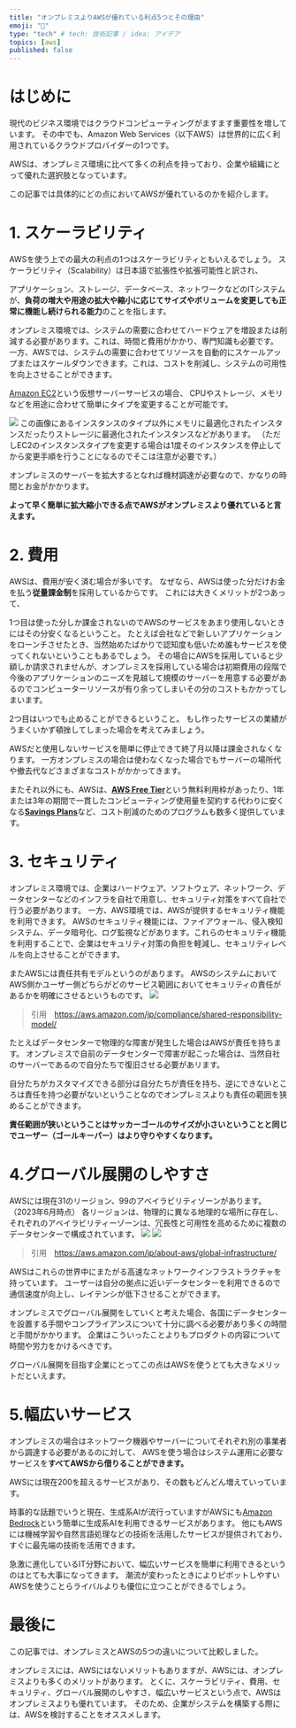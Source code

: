 ```yaml
---
title: "オンプレミスよりAWSが優れている利点5つとその理由"
emoji: "📌"
type: "tech" # tech: 技術記事 / idea: アイデア
topics: [aws]
published: false
---
```


# はじめに
現代のビジネス環境ではクラウドコンピューティングがますます重要性を増しています。
その中でも、Amazon Web Services（以下AWS）は世界的に広く利用されているクラウドプロバイダーの1つです。

AWSは、オンプレミス環境に比べて多くの利点を持っており、企業や組織にとって優れた選択肢となっています。

この記事では具体的にどの点においてAWSが優れているのかを紹介します。
# 1. スケーラビリティ

AWSを使う上での最大の利点の1つはスケーラビリティともいえるでしょう。
スケーラビリティ（Scalability）は日本語で拡張性や拡張可能性と訳され、

アプリケーション、ストレージ、データベース、ネットワークなどのITシステムが、**負荷の増大や用途の拡大や縮小に応じてサイズやボリュームを変更しても正常に機能し続けられる能力**のことを指します。

オンプレミス環境では、システムの需要に合わせてハードウェアを増設または削減する必要があります。これは、時間と費用がかかり、専門知識も必要です。
一方、AWSでは、システムの需要に合わせてリソースを自動的にスケールアップまたはスケールダウンできます。これは、コストを削減し、システムの可用性を向上させることができます。


[Amazon EC2](https://aws.amazon.com/jp/ec2/)という仮想サーバーサービスの場合、
CPUやストレージ、メモリなどを用途に合わせて簡単にタイプを変更することが可能です。

![](https://storage.googleapis.com/zenn-user-upload/f6dff48b836f-20230603.png)
この画像にあるインスタンスのタイプ以外にメモリに最適化されたインスタンスだったりストレージに最適化されたインスタンスなどがあります。
（ただしEC2のインスタンスタイプを変更する場合は1度そのインスタンスを停止してから変更手順を行うことになるのでそこは注意が必要です。）

オンプレミスのサーバーを拡大するとなれば機材調達が必要なので、かなりの時間とお金がかかります。

**よって早く簡単に拡大縮小できる点でAWSがオンプレミスより優れていると言えます。**

# 2. 費用
AWSは、費用が安く済む場合が多いです。
なぜなら、AWSは使った分だけお金を払う**従量課金制**を採用しているからです。
これには大きくメリットが2つあって、

1つ目は使った分しか課金されないのでAWSのサービスをあまり使用しないときにはその分安くなるということ。
たとえば会社などで新しいアプリケーションをローンチさせたとき、当然始めたばかりで認知度も低いため誰もサービスを使ってくれないということもあるでしょう。
その場合にAWSを採用していると少額しか請求されませんが、オンプレミスを採用している場合は初期費用の段階で今後のアプリケーションのニーズを見越して規模のサーバーを用意する必要があるのでコンピューターリソースが有り余ってしまいその分のコストもかかってしまいます。

2つ目はいつでも止めることができるということ。
もし作ったサービスの業績がうまくいかず頓挫してしまった場合を考えてみましょう。

AWSだと使用しないサービスを簡単に停止できて終了月以降は課金されなくなります。
一方オンプレミスの場合は使わなくなった場合でもサーバーの場所代や撤去代などさまざまなコストがかかってきます。


またそれ以外にも、AWSは、[**AWS Free Tier**](https://aws.amazon.com/jp/free/?all-free-tier.sort-by=item.additionalFields.SortRank&all-free-tier.sort-order=asc&awsf.Free%20Tier%20Types=*all&awsf.Free%20Tier%20Categories=*all)という無料利用枠があったり、1年または3年の期間で一貫したコンピューティング使用量を契約する代わりに安くなる[**Savings Plans**](https://aws.amazon.com/jp/savingsplans/compute-pricing/#:~:text=Savings%20Plans%20%E3%81%AF%E3%80%811%20%E5%B9%B4,%E6%9F%94%E8%BB%9F%E3%81%AA%E6%96%99%E9%87%91%E3%83%A2%E3%83%87%E3%83%AB%E3%81%A7%E3%81%99%E3%80%82)など、コスト削減のためのプログラムも数多く提供しています。

# 3. セキュリティ

オンプレミス環境では、企業はハードウェア、ソフトウェア、ネットワーク、データセンターなどのインフラを自社で用意し、セキュリティ対策をすべて自社で行う必要があります。
一方、AWS環境では、AWSが提供するセキュリティ機能を利用できます。
AWSのセキュリティ機能には、ファイアウォール、侵入検知システム、データ暗号化、ログ監視などがあります。これらのセキュリティ機能を利用することで、企業はセキュリティ対策の負担を軽減し、セキュリティレベルを向上させることができます。


またAWSには責任共有モデルというのがあります。
AWSのシステムにおいてAWS側かユーザー側どちらがどのサービス範囲においてセキュリティの責任があるかを明確にさせるというものです。
![](https://storage.googleapis.com/zenn-user-upload/e13846940f91-20230604.jpeg)
> 引用　https://aws.amazon.com/jp/compliance/shared-responsibility-model/


たとえばデータセンターで物理的な障害が発生した場合はAWSが責任を持ちます。
オンプレミスで自前のデータセンターで障害が起こった場合は、当然自社のサーバーであるので自分たちで復旧させる必要があリます。

自分たちがカスタマイズできる部分は自分たちが責任を持ち、逆にできないところは責任を持つ必要がないということなのでオンプレミスよりも責任の範囲を狭めることができます。

**責任範囲が狭いということはサッカーゴールのサイズが小さいということと同じでユーザー（ゴールキーパー）はより守りやすくなります。**



# 4.グローバル展開のしやすさ
AWSには現在31のリージョン、99のアベイラビリティゾーンがあります。（2023年6月時点）
各リージョンは、物理的に異なる地理的な場所に存在し、それぞれのアベイラビリティーゾーンは、冗長性と可用性を高めるために複数のデータセンターで構成されています。
![](https://storage.googleapis.com/zenn-user-upload/a00c19c9fd36-20230604.png)
![](https://storage.googleapis.com/zenn-user-upload/bfde57c34f2a-20230604.png)
> 引用　https://aws.amazon.com/jp/about-aws/global-infrastructure/

AWSはこれらの世界中にまたがる高速なネットワークインフラストラクチャを持っています。
ユーザーは自分の拠点に近いデータセンターを利用できるので通信速度が向上し、レイテンシが低下させることができます。

オンプレミスでグローバル展開をしていくと考えた場合、各国にデータセンターを設置する手間やコンプライアンスについて十分に調べる必要があり多くの時間と手間がかかります。
企業はこういったことよりもプロダクトの内容について時間や労力をかけるべきです。


グローバル展開を目指す企業にとってこの点はAWSを使うとても大きなメリットだといえます。


# 5.幅広いサービス
オンプレミスの場合はネットワーク機器やサーバーについてそれぞれ別の事業者から調達する必要があるのに対して、
AWSを使う場合はシステム運用に必要なサービスを**すべてAWSから借りることができます。**

AWSには現在200を超えるサービスがあり、その数もどんどん増えていっています。

時事的な話題でいうと現在、生成系AIが流行っていますがAWSにも[Amazon Bedrock](https://aws.amazon.com/jp/bedrock/)という簡単に生成系AIを利用できるサービスがあります。
他にもAWSには機械学習や自然言語処理などの技術を活用したサービスが提供されており、すぐに最先端の技術を活用できます。

急激に進化しているIT分野において、幅広いサービスを簡単に利用できるというのはとても大事になってきます。
潮流が変わったときによりピボットしやすいAWSを使うことらライバルよりも優位に立つことができるでしょう。



# 最後に

この記事では、オンプレミスとAWSの5つの違いについて比較しました。

オンプレミスには、AWSにはないメリットもありますが、AWSには、オンプレミスよりも多くのメリットがあります。
とくに、スケーラビリティ、費用、セキュリティ、グローバル展開のしやすさ、幅広いサービスという点で、AWSはオンプレミスよりも優れています。
そのため、企業がシステムを構築する際には、AWSを検討することをオススメします。

